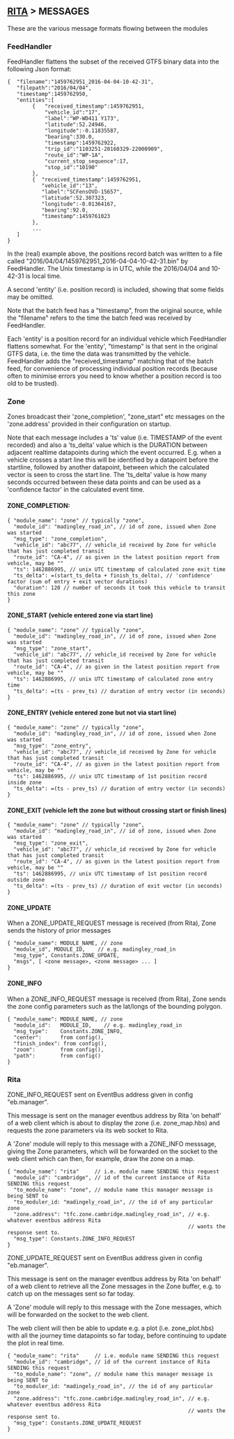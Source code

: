 ## [RITA](https://github.com/ijl20/tfc_server) &gt; MESSAGES

These are the various message formats flowing between the modules

### FeedHandler

FeedHandler flattens the subset of the received GTFS binary data into the following
Json format:

```
{  "filename":"1459762951_2016-04-04-10-42-31",
   "filepath":"2016/04/04",
   "timestamp":1459762950,
   "entities":[
        {   "received_timestamp":1459762951,
            "vehicle_id":"17",
            "label":"WP-WD411 Y173",
            "latitude":52.24946,
            "longitude":-0.11835587,
            "bearing":330.0,
            "timestamp":1459762922,
            "trip_id":"1103251-20160329-22000909",
            "route_id":"WP-1A",
            "current_stop_sequence":17,
            "stop_id":"10190"
        },
        {  "received_timestamp":1459762951,
           "vehicle_id":"13",
           "label":"SCFensOVD-15657",
           "latitude":52.307323,
           "longitude":-0.01364167,
           "bearing":92.0,
           "timestamp":1459761023
        },
        ...
   ]
}
```
In the (real) example above, the positions record batch was written to a file called
"2016/04/04/1459762951_2016-04-04-10-42-31.bin" by FeedHandler. The Unix timestamp is
in UTC, while the 2016/04/04 and 10-42-31 is local time.

A second 'entity' (i.e. position record) is included, showing that some fields may
be omitted.

Note that the batch feed has a "timestamp", from the original source, while the "filename"
refers to the time the batch feed was received by FeedHandler.

Each 'entity' is a position record for an individual vehicle which FeedHandler flattens
somewhat. For the 'entity', "timestamp" is that sent in the original GTFS data, i.e. the
time the data was transmitted by the vehicle. FeedHandler adds the "received_timestamp"
matching that of the batch feed, for convenience of processing individual position
records (because often to minimise errors you need to know whether a position record
is too old to be trusted).

### Zone

Zones broadcast their 'zone_completion', "zone_start" etc messages on the 'zone.address' provided in
their configuration on startup.

Note that each message includes a 'ts' value (i.e. TIMESTAMP of the event recorded) and also
a 'ts_delta' value which is the DURATION between adjacent realtime datapoints during which the
event occurred. E.g. when a vehicle crosses a start line this will be identified by a datapoint
before the startline, followed by another datapoint, between which the calculated vector is seen
to cross the start line. The 'ts_delta' value is how many seconds occurred between these data points
and can be used as a 'confidence factor' in the calculated event time.

#### ZONE_COMPLETION:
```
{ "module_name": "zone" // typically "zone",
  "module_id": "madingley_road_in", // id of zone, issued when Zone was started
  "msg_type": "zone_completion",
  "vehicle_id": "abc77", // vehicle_id received by Zone for vehicle that has just completed transit
  "route_id": "CA-4", // as given in the latest position report from vehicle, may be ""
  "ts": 1462886995, // unix UTC timestamp of calculated zone exit time
  "ts_delta": =(start_ts_delta + finish_ts_delta), // 'confidence' factor (sum of entry + exit vector durations)
  "duration": 120 // number of seconds it took this vehicle to transit this zone
}
```

#### ZONE_START (vehicle entered zone via start line)
```
{ "module_name": "zone" // typically "zone",
  "module_id": "madingley_road_in", // id of zone, issued when Zone was started
  "msg_type": "zone_start",
  "vehicle_id": "abc77", // vehicle_id received by Zone for vehicle that has just completed transit
  "route_id": "CA-4", // as given in the latest position report from vehicle, may be ""
  "ts": 1462886995, // unix UTC timestamp of calculated zone entry time
  "ts_delta": =(ts - prev_ts) // duration of entry vector (in seconds)
}
```

#### ZONE_ENTRY (vehicle entered zone but not via start line)
```
{ "module_name": "zone" // typically "zone",
  "module_id": "madingley_road_in", // id of zone, issued when Zone was started
  "msg_type": "zone_entry",
  "vehicle_id": "abc77", // vehicle_id received by Zone for vehicle that has just completed transit
  "route_id": "CA-4", // as given in the latest position report from vehicle, may be ""
  "ts": 1462886995, // unix UTC timestamp of 1st position record inside zone
  "ts_delta": =(ts - prev_ts) // duration of entry vector (in seconds)
}
```

#### ZONE_EXIT (vehicle left the zone but without crossing start or finish lines)
```
{ "module_name": "zone" // typically "zone",
  "module_id": "madingley_road_in", // id of zone, issued when Zone was started
  "msg_type": "zone_exit",
  "vehicle_id": "abc77", // vehicle_id received by Zone for vehicle that has just completed transit
  "route_id": "CA-4", // as given in the latest position report from vehicle, may be ""
  "ts": 1462886995, // unix UTC timestamp of 1st position record outside zone
  "ts_delta": =(ts - prev_ts) // duration of exit vector (in seconds)
}
```

#### ZONE_UPDATE
When a ZONE_UPDATE_REQUEST message is received (from Rita), Zone sends the history of prior messages
```
{ "module_name": MODULE_NAME, // zone
  "module_id", MODULE_ID,    // e.g. madingley_road_in
  "msg_type", Constants.ZONE_UPDATE,
  "msgs", [ <zone message>, <zone message> ... ]
}
```

#### ZONE_INFO
When a ZONE_INFO_REQUEST message is received (from Rita), Zone sends the zone config parameters such
as the lat/longs of the bounding polygon.
```
{ "module_name": MODULE_NAME, // zone
  "module_id":   MODULE_ID,    // e.g. madingley_road_in
  "msg_type":    Constants.ZONE_INFO,
  "center":      from config(),
  "finish_index": from config(),
  "zoom":        from config(),
  "path":        from config()
}
```

### Rita

ZONE_INFO_REQUEST sent on EventBus address given in config "eb.manager".

This message is sent on the manager eventbus address by Rita 'on behalf' of a web client
which is about to display the zone (i.e. zone_map.hbs) and requests the zone parameters
via its web socket to Rita.

A 'Zone' module will reply to this message with a ZONE_INFO messsage, giving the Zone
parameters, which will be forwarded on the socket to the web client which can then, for
example, draw the zone on a map.

```
{ "module_name": "rita"     // i.e. module name SENDING this request
  "module_id": "cambridge", // id of the current instance of Rita SENDING this request
  "to_module_name": "zone", // module name this manager message is being SENT to
  "to_moduler_id: "madingely_road_in", // the id of any particular zone
  "zone.address": "tfc.zone.cambridge.madingley_road_in", // e.g. whatever eventbus address Rita
                                                          // wants the response sent to.
  "msg_type": Constants.ZONE_INFO_REQUEST
}
```

ZONE_UPDATE_REQUEST sent on EventBus address given in config "eb.manager".

This message is sent on the manager eventbus address by Rita 'on behalf' of a web client
to retrieve all the Zone messages in the Zone buffer, e.g. to catch up on the messages
sent so far today.

A 'Zone' module will reply to this message with the Zone messages, which will be
forwarded on the socket to the web client.

The web client will then be able to update e.g. a plot (i.e. zone_plot.hbs) with all the
journey time datapoints so far today, before continuing to update the plot in real time.

```
{ "module_name": "rita"     // i.e. module name SENDING this request
  "module_id": "cambridge", // id of the current instance of Rita SENDING this request
  "to_module_name": "zone", // module name this manager message is being SENT to
  "to_moduler_id: "madingely_road_in", // the id of any particular zone
  "zone.address": "tfc.zone.cambridge.madingley_road_in", // e.g. whatever eventbus address Rita
                                                          // wants the response sent to.
  "msg_type": Constants.ZONE_UPDATE_REQUEST
}
```
